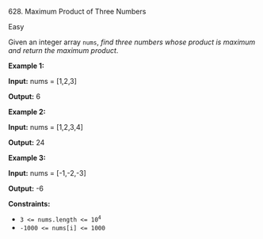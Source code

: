 ﻿628\. Maximum Product of Three Numbers

Easy

Given an integer array `nums`, _find three numbers whose product is maximum and return the maximum product_.

**Example 1:**

**Input:** nums = [1,2,3]

**Output:** 6

**Example 2:**

**Input:** nums = [1,2,3,4]

**Output:** 24

**Example 3:**

**Input:** nums = [-1,-2,-3]

**Output:** -6

**Constraints:**

*   <code>3 <= nums.length <= 10<sup>4</sup></code>
*   `-1000 <= nums[i] <= 1000`